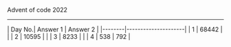 Advent of code 2022
********************************************


| Day No.| Answer 1 | Answer 2 |
|--------|---------------------|
| 1	 | 68442    |	       |
| 2	 | 10595    |	       |
| 3	 | 8233	    |	       |
| 4	 | 538      |     792  |